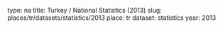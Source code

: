 type: na
title: Turkey / National Statistics (2013)
slug: places/tr/datasets/statistics/2013
place: tr
dataset: statistics
year: 2013
